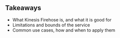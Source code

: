## Takeaways

-   What Kinesis Firehose is, and what it is good for <!-- .element: class="fragment" -->
-   Limitations and bounds of the service <!-- .element: class="fragment" -->
-   Common use cases, how and when to apply them <!-- .element: class="fragment" -->
